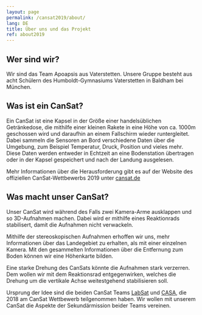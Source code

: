 ```yaml
---
layout: page
permalink: /cansat2019/about/
lang: DE
title: Über uns und das Projekt
ref: about2019
---
```


## Wer sind wir?
Wir sind das Team Apoapsis aus Vaterstetten. Unsere Gruppe besteht aus acht Schülern des Humboldt-Gymnasiums Vaterstetten in Baldham bei München.


## Was ist ein CanSat?
Ein CanSat ist eine Kapsel in der Größe einer handelsüblichen Getränkedose, die mithilfe einer kleinen Rakete in eine Höhe von ca. 1000m geschossen wird und daraufhin an einem Fallschirm wieder runtergleitet. Dabei sammeln die Sensoren an Bord verschiedene Daten über die Umgebung, zum Beispiel Temperatur, Druck, Position und vieles mehr. Diese Daten werden entweder in Echtzeit an eine Bodenstation übertragen oder in der Kapsel gespeichert und nach der Landung ausgelesen.

Mehr Informationen über die Herausforderung gibt es auf der Website des offiziellen CanSat-Wettbewerbs 2019 unter [cansat.de](https://cansat.de)


## Was macht unser CanSat?
Unser CanSat wird während des Falls zwei Kamera-Arme ausklappen und so 3D-Aufnahmen machen. Dabei wird er mithilfe eines Reaktionrads stabilisert, damit die Aufnahmen nicht verwackeln.

Mithilfe der stereoskopischen Aufnahmen erhoffen wir uns, mehr Informationen über das Landegebiet zu erhalten, als mit einer einzelnen Kamera. Mit den gesammelten Informationen über die Entfernung zum Boden können wir eine Höhenkarte bilden.

Eine starke Drehung des CanSats könnte die Aufnahmen stark verzerren. Dem wollen wir mit dem Reaktionsrad entgegenwirken, welches die Drehung um die vertikale Achse weitestgehend stabilisieren soll.

Ursprung der Idee sind die beiden CanSat Teams [LabSat](https://www.cansat.de/team-labsat) und [CASA](https://www.cansat.de/team-casa), die 2018 am CanSat Wettbewerb teilgenommen haben. Wir wollen mit unserem CanSat die Aspekte der Sekundärmission beider Teams vereinen.